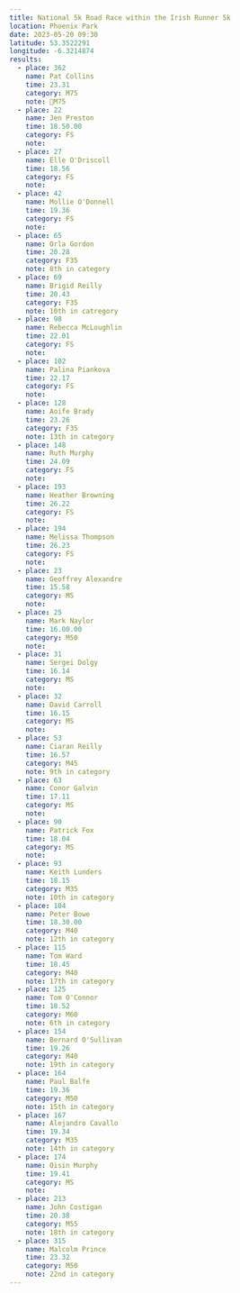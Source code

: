 ```yaml
---
title: National 5k Road Race within the Irish Runner 5k
location: Phoenix Park
date: 2023-05-20 09:30
latitude: 53.3522291
longitude: -6.3214874
results:
  - place: 362
    name: Pat Collins
    time: 23.31
    category: M75
    note: 🥇M75
  - place: 22
    name: Jen Preston
    time: 18.50.00
    category: FS
    note:
  - place: 27
    name: Elle O'Driscoll
    time: 18.56
    category: FS
    note:
  - place: 42
    name: Mollie O'Donnell
    time: 19.36
    category: FS
    note:
  - place: 65
    name: Orla Gordon
    time: 20.28
    category: F35
    note: 8th in category
  - place: 69
    name: Brigid Reilly
    time: 20.43
    category: F35
    note: 10th in catregory
  - place: 98
    name: Rebecca McLoughlin
    time: 22.01
    category: FS
    note:
  - place: 102
    name: Palina Piankova
    time: 22.17
    category: FS
    note:
  - place: 128
    name: Aoife Brady
    time: 23.26
    category: F35
    note: 13th in category
  - place: 148
    name: Ruth Murphy
    time: 24.09
    category: FS
    note:
  - place: 193
    name: Heather Browning
    time: 26.22
    category: FS
    note:
  - place: 194
    name: Melissa Thompson
    time: 26.23
    category: FS
    note:
  - place: 23
    name: Geoffrey Alexandre
    time: 15.58
    category: MS
    note:
  - place: 25
    name: Mark Naylor
    time: 16.00.00
    category: M50
    note:
  - place: 31
    name: Sergei Dolgy
    time: 16.14
    category: MS
    note:
  - place: 32
    name: David Carroll
    time: 16.15
    category: MS
    note:
  - place: 53
    name: Ciaran Reilly
    time: 16.57
    category: M45
    note: 9th in category
  - place: 63
    name: Conor Galvin
    time: 17.11
    category: MS
    note:
  - place: 90
    name: Patrick Fox
    time: 18.04
    category: MS
    note:
  - place: 93
    name: Keith Lunders
    time: 18.15
    category: M35
    note: 10th in category
  - place: 104
    name: Peter Bowe
    time: 18.30.00
    category: M40
    note: 12th in category
  - place: 115
    name: Tom Ward
    time: 18.45
    category: M40
    note: 17th in category
  - place: 125
    name: Tom O'Connor
    time: 18.52
    category: M60
    note: 6th in category
  - place: 154
    name: Bernard O'Sullivan
    time: 19.26
    category: M40
    note: 19th in category
  - place: 164
    name: Paul Balfe
    time: 19.36
    category: M50
    note: 15th in category
  - place: 167
    name: Alejandro Cavallo
    time: 19.34
    category: M35
    note: 14th in category
  - place: 174
    name: Oisin Murphy
    time: 19.41
    category: MS
    note:
  - place: 213
    name: John Costigan
    time: 20.38
    category: M55
    note: 18th in category
  - place: 315
    name: Malcolm Prince
    time: 23.32
    category: M50
    note: 22nd in category
---
```


